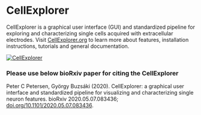 # CellExplorer
CellExplorer is a graphical user interface (GUI) and standardized pipeline for exploring and characterizing single cells acquired with extracellular electrodes. Visit [CellExplorer.org](https://cellexplorer.org/) to learn more about features, installation instructions, tutorials and general documentation.

<a href="https://cellexplorer.org/">![CellExplorer](https://buzsakilab.com/wp/wp-content/uploads/2020/05/CellExplorerInterface-1200x730-1.jpg)</a>
### Please use below bioRxiv paper for citing the CellExplorer
Peter C Petersen, György Buzsáki (2020). CellExplorer: a graphical user interface and standardized pipeline for visualizing and characterizing single neuron features. bioRxiv 2020.05.07.083436; [doi.org/10.1101/2020.05.07.083436](https://doi.org/10.1101/2020.05.07.083436).
